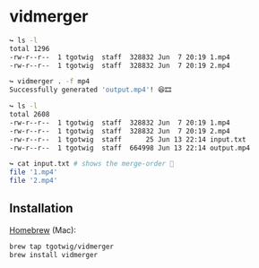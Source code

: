 # vidmerger

```bash
↪ ls -l
total 1296
-rw-r--r--  1 tgotwig  staff  328832 Jun  7 20:19 1.mp4
-rw-r--r--  1 tgotwig  staff  328832 Jun  7 20:19 2.mp4
```

```bash
↪ vidmerger . -f mp4
Successfully generated 'output.mp4'! 😆🎞
```

```bash
↪ ls -l
total 2608
-rw-r--r--  1 tgotwig  staff  328832 Jun  7 20:19 1.mp4
-rw-r--r--  1 tgotwig  staff  328832 Jun  7 20:19 2.mp4
-rw-r--r--  1 tgotwig  staff      25 Jun 13 22:14 input.txt
-rw-r--r--  1 tgotwig  staff  664998 Jun 13 22:14 output.mp4
```

```bash
↪ cat input.txt # shows the merge-order 🤠
file '1.mp4'
file '2.mp4'
```

## Installation

[Homebrew](https://brew.sh) (Mac):

```bash
brew tap tgotwig/vidmerger
brew install vidmerger
```
